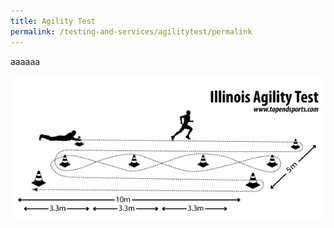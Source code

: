 ```yaml
---
title: Agility Test
permalink: /testing-and-services/agilitytest/permalink
---
```

aaaaaa


![Alt text for image on Isomer site](/images/service-images/illinois%20agility.gif)